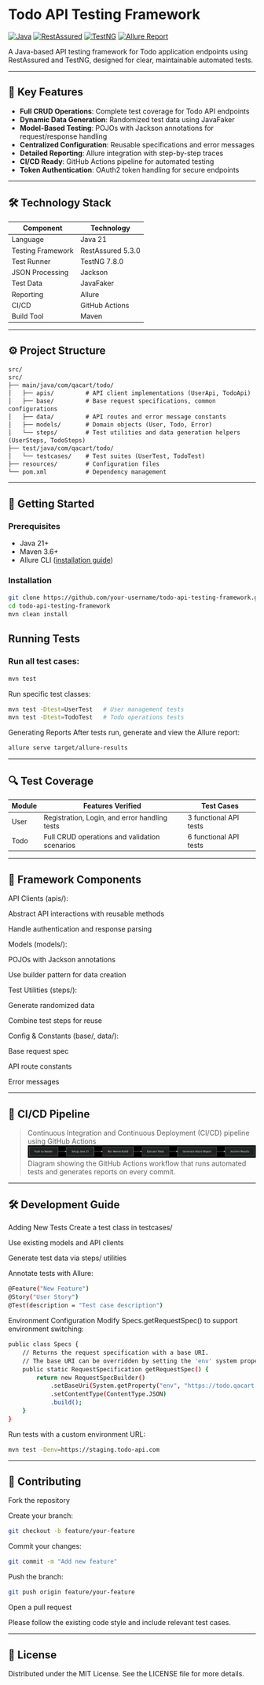 # Todo API Testing Framework

[![Java](https://img.shields.io/badge/Java-21-007396)](https://www.java.com/)
[![RestAssured](https://img.shields.io/badge/RestAssured-5.3.0-4bc51d)](https://rest-assured.io/)
[![TestNG](https://img.shields.io/badge/TestNG-7.8.0-ff6a00)](https://testng.org/)
[![Allure Report](https://img.shields.io/badge/Allure-Report-ff4e8a)](https://docs.qameta.io/allure/)

A Java-based API testing framework for Todo application endpoints using RestAssured and TestNG, designed for clear, maintainable automated tests.

---

## 🚀 Key Features
- **Full CRUD Operations**: Complete test coverage for Todo API endpoints
- **Dynamic Data Generation**: Randomized test data using JavaFaker
- **Model-Based Testing**: POJOs with Jackson annotations for request/response handling
- **Centralized Configuration**: Reusable specifications and error messages
- **Detailed Reporting**: Allure integration with step-by-step traces
- **CI/CD Ready**: GitHub Actions pipeline for automated testing
- **Token Authentication**: OAuth2 token handling for secure endpoints

---

## 🛠 Technology Stack

| Component          | Technology             |
|--------------------|------------------------|
| Language           | Java 21               |
| Testing Framework  | RestAssured 5.3.0     |
| Test Runner        | TestNG 7.8.0          |
| JSON Processing    | Jackson               |
| Test Data          | JavaFaker             |
| Reporting          | Allure                |
| CI/CD              | GitHub Actions        |
| Build Tool         | Maven                 |

---

## ⚙️ Project Structure

```text
src/
src/
├── main/java/com/qacart/todo/
│   ├── apis/         # API client implementations (UserApi, TodoApi)
│   ├── base/         # Base request specifications, common configurations
│   ├── data/         # API routes and error message constants
│   ├── models/       # Domain objects (User, Todo, Error)
│   └── steps/        # Test utilities and data generation helpers (UserSteps, TodoSteps)
├── test/java/com/qacart/todo/
│   └── testcases/    # Test suites (UserTest, TodoTest)
├── resources/        # Configuration files
└── pom.xml           # Dependency management
```
---

## 🚦 Getting Started

### Prerequisites
- Java 21+
- Maven 3.6+
- Allure CLI ([installation guide](https://docs.qameta.io/allure/#_installing_a_commandline))

### Installation
```bash
git clone https://github.com/your-username/todo-api-testing-framework.git
cd todo-api-testing-framework
mvn clean install
```

## Running Tests

### Run all test cases:

```bash
mvn test
```

Run specific test classes:
```bash
mvn test -Dtest=UserTest   # User management tests
mvn test -Dtest=TodoTest   # Todo operations tests
```

Generating Reports
After tests run, generate and view the Allure report:
```bash
allure serve target/allure-results
```

---

## 🔍 Test Coverage
| Module | Features Verified                             | Test Cases             |
| ------ | --------------------------------------------- | ---------------------- |
| User   | Registration, Login, and error handling tests | 3 functional API tests |
| Todo   | Full CRUD operations and validation scenarios | 6 functional API tests |



---

## 🧩 Framework Components
API Clients (apis/):

Abstract API interactions with reusable methods

Handle authentication and response parsing

Models (models/):

POJOs with Jackson annotations

Use builder pattern for data creation

Test Utilities (steps/):

Generate randomized data

Combine test steps for reuse

Config & Constants (base/, data/):

Base request spec

API route constants

Error messages

---

## 🔄 CI/CD Pipeline
> Continuous Integration and Continuous Deployment (CI/CD) pipeline using GitHub Actions
![image alt](https://github.com/OmarElsheikh1/todo-api-testing-framework/blob/ffd110256aa762df6594a1615bb2081b1020d75a/images/deepseek_mermaid_20250703_23e877.png)
Diagram showing the GitHub Actions workflow that runs automated tests and generates reports on every commit.
---

## 🛠️ Development Guide
Adding New Tests
Create a test class in testcases/

Use existing models and API clients

Generate test data via steps/ utilities

Annotate tests with Allure:
```bash
@Feature("New Feature")
@Story("User Story")
@Test(description = "Test case description")
```

Environment Configuration
Modify Specs.getRequestSpec() to support environment switching:
```bash
public class Specs {
    // Returns the request specification with a base URI.
    // The base URI can be overridden by setting the 'env' system property.
    public static RequestSpecification getRequestSpec() {
        return new RequestSpecBuilder()
            .setBaseUri(System.getProperty("env", "https://todo.qacart.com"))
            .setContentType(ContentType.JSON)
            .build();
    }
}
```
Run tests with a custom environment URL:
```bash
mvn test -Denv=https://staging.todo-api.com
```

---

## 🤝 Contributing
Fork the repository

Create your branch: 
```bash
git checkout -b feature/your-feature
```

Commit your changes: 
```bash
git commit -m "Add new feature"
```

Push the branch: 
```bash
git push origin feature/your-feature
```
Open a pull request

Please follow the existing code style and include relevant test cases.

---

## 📄 License
Distributed under the MIT License. See the LICENSE file for more details.
